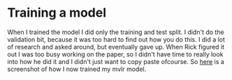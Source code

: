 # Training a model

When I trained the model I did only the training and test split. I didn't do the validation bit, because it was too hard to find out how you do this. I did a lot of research and asked around, but eventually gave up. When Rick figured it out I was too busy working on the paper, so I didn't have time to really look into how he did it and I didn't just want to copy paste ofcourse. So [here](https://github.com/Laurinevdstolpe/minor-data-science/blob/main/predictive%20analytics/2021-01-12%20(4).png) is a screenshot of how I now trained my mvlr model. 





